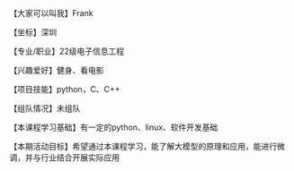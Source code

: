 【大家可以叫我】Frank

【坐标】深圳

【专业/职业】22级电子信息工程

【兴趣爱好】健身、看电影

【项目技能】python，C、C++

【组队情况】未组队

【本课程学习基础】有一定的python、linux、软件开发基础

【本期活动目标】希望通过本课程学习，能了解大模型的原理和应用，能进行微调，并与行业结合开展实际应用
